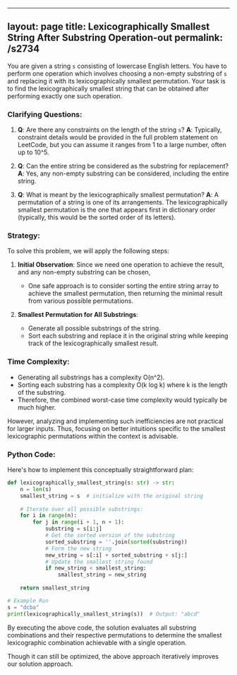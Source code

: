 
---
layout: page
title:  Lexicographically Smallest String After Substring Operation-out
permalink: /s2734
---

You are given a string `s` consisting of lowercase English letters. You have to perform one operation which involves choosing a non-empty substring of `s` and replacing it with its lexicographically smallest permutation. Your task is to find the lexicographically smallest string that can be obtained after performing exactly one such operation.

### Clarifying Questions:

1. **Q**: Are there any constraints on the length of the string `s`?
   **A**: Typically, constraint details would be provided in the full problem statement on LeetCode, but you can assume it ranges from 1 to a large number, often up to 10^5.

2. **Q**: Can the entire string be considered as the substring for replacement?
   **A**: Yes, any non-empty substring can be considered, including the entire string.

3. **Q**: What is meant by the lexicographically smallest permutation?
   **A**: A permutation of a string is one of its arrangements. The lexicographically smallest permutation is the one that appears first in dictionary order (typically, this would be the sorted order of its letters).

### Strategy:

To solve this problem, we will apply the following steps:

1. **Initial Observation**:
   Since we need one operation to achieve the result, and any non-empty substring can be chosen,
   - One safe approach is to consider sorting the entire string array to achieve the smallest permutation, then returning the minimal result from various possible permutations.

2. **Smallest Permutation for All Substrings**:
   - Generate all possible substrings of the string.
   - Sort each substring and replace it in the original string while keeping track of the lexicographically smallest result.

### Time Complexity:

- Generating all substrings has a complexity O(n^2).
- Sorting each substring has a complexity O(k log k) where k is the length of the substring.
- Therefore, the combined worst-case time complexity would typically be much higher.

However, analyzing and implementing such inefficiencies are not practical for larger inputs. Thus, focusing on better intuitions specific to the smallest lexicographic permutations within the context is advisable.

### Python Code:

Here's how to implement this conceptually straightforward plan:

```python
def lexicographically_smallest_string(s: str) -> str:
    n = len(s)
    smallest_string = s  # initialize with the original string
    
    # Iterate over all possible substrings:
    for i in range(n):
        for j in range(i + 1, n + 1):
            substring = s[i:j]
            # Get the sorted version of the substring
            sorted_substring = ''.join(sorted(substring))
            # Form the new string
            new_string = s[:i] + sorted_substring + s[j:]
            # Update the smallest string found
            if new_string < smallest_string:
                smallest_string = new_string
    
    return smallest_string

# Example Run
s = "dcba"
print(lexicographically_smallest_string(s))  # Output: "abcd"
```

By executing the above code, the solution evaluates all substring combinations and their respective permutations to determine the smallest lexicographic combination achievable with a single operation. 

Though it can still be optimized, the above approach iteratively improves our solution approach.